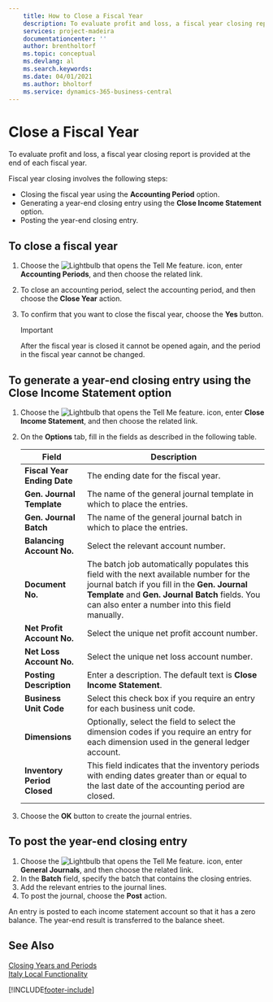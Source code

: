 ```yaml
---
    title: How to Close a Fiscal Year
    description: To evaluate profit and loss, a fiscal year closing report is provided at the end of each fiscal year.
    services: project-madeira 
    documentationcenter: ''
    author: brentholtorf
    ms.topic: conceptual
    ms.devlang: al
    ms.search.keywords:
    ms.date: 04/01/2021
    ms.author: bholtorf
    ms.service: dynamics-365-business-central
---
```

# Close a Fiscal Year
To evaluate profit and loss, a fiscal year closing report is provided at the end of each fiscal year.  

Fiscal year closing involves the following steps:  

- Closing the fiscal year using the **Accounting Period** option.  
- Generating a year-end closing entry using the **Close Income Statement** option.  
- Posting the year-end closing entry.  

## To close a fiscal year  

1.  Choose the ![Lightbulb that opens the Tell Me feature.](../../media/ui-search/search_small.png "Tell me what you want to do") icon, enter **Accounting Periods**, and then choose the related link.  
2.  To close an accounting period, select the accounting period, and then choose the **Close Year** action.  
3.  To confirm that you want to close the fiscal year, choose the **Yes** button.  

    > [!IMPORTANT]  
    >  After the fiscal year is closed it cannot be opened again, and the period in the fiscal year cannot be changed.  

## To generate a year-end closing entry using the Close Income Statement option  

1.  Choose the ![Lightbulb that opens the Tell Me feature.](../../media/ui-search/search_small.png "Tell me what you want to do") icon, enter **Close Income Statement**, and then choose the related link.  
2.  On the **Options** tab, fill in the fields as described in the following table.  

    |Field|Description|  
    |---------------------------------|---------------------------------------|  
    |**Fiscal Year Ending Date**|The ending date for the fiscal year.|  
    |**Gen. Journal Template**|The name of the general journal template in which to place the entries.|  
    |**Gen. Journal Batch**|The name of the general journal batch in which to place the entries.|  
    |**Balancing Account No.**|Select the relevant account number.|  
    |**Document No.**|The batch job automatically populates this field with the next available number for the journal batch if you fill in the **Gen. Journal Template** and **Gen. Journal Batch** fields. You can also enter a number into this field manually.|  
    |**Net Profit Account No.**|Select the unique net profit account number.|  
    |**Net Loss Account No.**|Select the unique net loss account number.|  
    |**Posting Description**|Enter a description. The default text is **Close Income Statement**.|  
    |**Business Unit Code**|Select this check box if you require an entry for each business unit code.|  
    |**Dimensions**|Optionally, select the field to select the dimension codes if you require an entry for each dimension used in the general ledger account.|  
    |**Inventory Period Closed**|This field indicates that the inventory periods with ending dates greater than or equal to the last date of the accounting period are closed.|  

3.  Choose the **OK**  button to create the journal entries.  

## To post the year-end closing entry  

1.  Choose the ![Lightbulb that opens the Tell Me feature.](../../media/ui-search/search_small.png "Tell me what you want to do") icon, enter **General Journals**, and then choose the related link.  
2.  In the **Batch** field, specify the batch that contains the closing entries.  
3.  Add the relevant entries to the journal lines.  
4.  To post the journal, choose the **Post** action.  

An entry is posted to each income statement account so that it has a zero balance. The year-end result is transferred to the balance sheet.  

## See Also  
 [Closing Years and Periods](../../year-close-years-periods.md)   
 [Italy Local Functionality](italy-local-functionality.md)


[!INCLUDE[footer-include](../../includes/footer-banner.md)]
